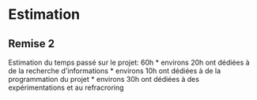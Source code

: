 # Estimation

## Remise 2

Estimation du temps passé sur le projet: 60h
	* environs 20h ont dédiées à de la recherche d'informations
	* environs 10h ont dédiées à de la programmation du projet
	* environs 30h ont dédiées à des expérimentations et au refracroring
